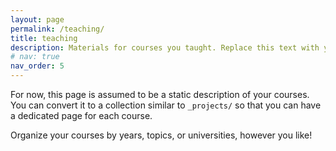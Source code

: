 ```yaml
---
layout: page
permalink: /teaching/
title: teaching
description: Materials for courses you taught. Replace this text with your description.
# nav: true
nav_order: 5
---
```


For now, this page is assumed to be a static description of your courses. You can convert it to a collection similar to `_projects/` so that you can have a dedicated page for each course.

Organize your courses by years, topics, or universities, however you like!
